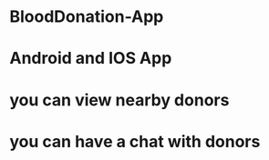 # BloodDonation-App
# Android and IOS App
# you can view nearby donors
# you can have a chat with donors
